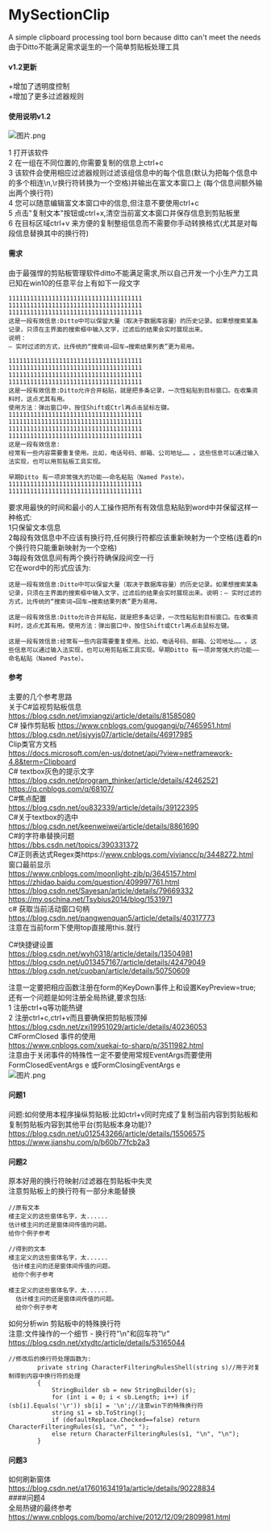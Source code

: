 # MySectionClip
A simple clipboard processing tool born because ditto can't meet the needs   
由于Ditto不能满足需求诞生的一个简单剪贴板处理工具   

#### v1.2更新   
+增加了透明度控制   
+增加了更多过滤器规则  

#### 使用说明v1.2   

![图片.png](https://upload-images.jianshu.io/upload_images/17488192-27a7688d671370b9.png?imageMogr2/auto-orient/strip%7CimageView2/2/w/1240)


1 打开该软件   
2 在一组在不同位置的,你需要复制的信息上ctrl+c  
3 该软件会使用相应过滤器规则过滤该组信息中的每个信息(默认为把每个信息中的多个相连\n,\r换行符转换为一个空格)并输出在富文本窗口上 (每个信息间额外输出两个换行符)  
4 您可以随意编辑富文本窗口中的信息,但注意不要使用ctrl+c   
5 点击"复制文本"按钮或ctrl+x,清空当前富文本窗口并保存信息到剪贴板里   
6 在目标区域ctrl+v 来方便的复制整组信息而不需要你手动转换格式(尤其是对每段信息替换其中的换行符)  





#### 需求      
由于最强悍的剪贴板管理软件ditto不能满足需求,所以自己开发一个小生产力工具   
已知在win10的任意平台上有如下一段文字    
```
1111111111111111111111111111111111111
1111111111111111111111111111111111111
1111111111111111111111111111111111111
这是一段有效信息:Ditto中可以保留大量（取决于数据库容量）的历史记录。如果想搜索某条记录，只须在主界面的搜索框中输入文字，过滤后的结果会实时展现出来。
说明：
– 实时过滤的方式，比传统的“搜索词→回车→搜索结果列表”更为易用。

1111111111111111111111111111111111111
1111111111111111111111111111111111111
1111111111111111111111111111111111111
1111111111111111111111111111111111111
这是一段有效信息:Ditto允许合并粘贴，就是把多条记录，一次性粘贴到目标窗口。在收集资料时，这点尤其有用。
使用方法：弹出窗口中，按住Shift或Ctrl再点击鼠标左键。
1111111111111111111111111111111111111
1111111111111111111111111111111111111
1111111111111111111111111111111111111
1111111111111111111111111111111111111
这是一段有效信息:
经常有一些内容需要重复使用。比如，电话号码、邮箱、公司地址…… 。这些信息可以通过输入法实现，也可以用剪贴板工具实现。

早期Ditto 有一项非常强大的功能——命名粘贴（Named Paste）。
1111111111111111111111111111111111111
1111111111111111111111111111111111111
```
要求用最快的时间和最小的人工操作把所有有效信息粘贴到word中并保留这样一种格式:    
1只保留文本信息    
2每段有效信息中不应该有换行符,任何换行符都应该重新映射为一个空格(连着的n个换行符只能重新映射为一个空格)    
3每段有效信息间有两个换行符确保段间空一行    
它在word中的形式应该为:    
```
这是一段有效信息:Ditto中可以保留大量（取决于数据库容量）的历史记录。如果想搜索某条记录，只须在主界面的搜索框中输入文字，过滤后的结果会实时展现出来。说明：– 实时过滤的方式，比传统的“搜索词→回车→搜索结果列表”更为易用。

这是一段有效信息:Ditto允许合并粘贴，就是把多条记录，一次性粘贴到目标窗口。在收集资料时，这点尤其有用。使用方法：弹出窗口中，按住Shift或Ctrl再点击鼠标左键。

这是一段有效信息:经常有一些内容需要重复使用。比如，电话号码、邮箱、公司地址…… 。这些信息可以通过输入法实现，也可以用剪贴板工具实现。早期Ditto 有一项非常强大的功能——命名粘贴（Named Paste）。
```
#### 参考   
主要的几个参考思路    
关于C#监视剪贴板信息 https://blog.csdn.net/imxiangzi/article/details/81585080    
C# 操作剪贴板 https://www.cnblogs.com/guogangj/p/7465951.html    
https://blog.csdn.net/jsjyyjs07/article/details/46917985    
Clip类官方文档    
https://docs.microsoft.com/en-us/dotnet/api/?view=netframework-4.8&term=Clipboard    
C# textbox灰色的提示文字    
https://blog.csdn.net/program_thinker/article/details/42462521    
https://q.cnblogs.com/q/68107/    
C#焦点配置    
https://blog.csdn.net/ou832339/article/details/39122395    
C#关于textbox的选中    
https://blog.csdn.net/keenweiwei/article/details/8861690    
C#的字符串替换问题    
https://bbs.csdn.net/topics/390331372    
C#正则表达式Regex类https://www.cnblogs.com/viviancc/p/3448272.html    
窗口最前显示    
https://www.cnblogs.com/moonlight-zjb/p/3645157.html    
https://zhidao.baidu.com/question/409997761.html    
https://blog.csdn.net/Sayesan/article/details/79669332    
https://my.oschina.net/Tsybius2014/blog/1531971    
c# 获取当前活动窗口句柄    
https://blog.csdn.net/pangwenquan5/article/details/40317773    
注意在当前form下使用top直接用this.就行    

C#快捷键设置    
https://blog.csdn.net/wyh0318/article/details/13504981    
https://blog.csdn.net/u013457167/article/details/42479049    
https://blog.csdn.net/cuoban/article/details/50750609    

注意一定要把相应函数注册在form的KeyDown事件上和设置KeyPreview=true;    
还有一个问题是如何注册全局热键,要求包括:    
1 注册ctrl+q等功能热键    
2 注册ctrl+c,ctrl+v而且要确保把剪贴板顶掉    
https://blog.csdn.net/zxj19951029/article/details/40236053    
C#FormClosed 事件的使用    
https://www.cnblogs.com/xuekai-to-sharp/p/3511982.html    
注意由于关闭事件的特殊性一定不要使用常规EventArgs而要使用    
FormClosedEventArgs e 或FormClosingEventArgs e    
![图片.png](https://upload-images.jianshu.io/upload_images/17488192-50769b3ae24588fa.png?imageMogr2/auto-orient/strip%7CimageView2/2/w/1240)    

#### 问题1    
问题:如何使用本程序操纵剪贴板:比如ctrl+v同时完成了复制当前内容到剪贴板和复制剪贴板内容到其他平台(剪贴板本身功能)?    
https://blog.csdn.net/u012543266/article/details/15506575    
https://www.jianshu.com/p/b60b77fcb2a3    
#### 问题2    
原本好用的换行符映射/过滤器在剪贴板中失灵    
注意剪贴板上的换行符有一部分未能替换     
```
//原有文本
楼主定义的这些窗体名字，太......
估计楼主问的还是窗体间传值的问题。
给你个例子参考
```

```
//得到的文本
楼主定义的这些窗体名字，太......
 估计楼主问的还是窗体间传值的问题。
 给你个例子参考

楼主定义的这些窗体名字，太......
  估计楼主问的还是窗体间传值的问题。
  给你个例子参考
```
如何分析win 剪贴板中的特殊换行符    
注意:文件操作的一个细节 - 换行符"\n"和回车符"\r"    
https://blog.csdn.net/xtydtc/article/details/53165044    
```
//修改后的换行符处理函数为:
        private string CharacterFilteringRulesShell(string s)//用于对复制得到内容中换行符的处理
        {
            StringBuilder sb = new StringBuilder(s);
            for (int i = 0; i < sb.Length; i++) if (sb[i].Equals('\r')) sb[i] = '\n';//注意win下的特殊换行符
            string s1 = sb.ToString();
            if (defaultReplace.Checked==false) return CharacterFilteringRules(s1, "\n", " ");
            else return CharacterFilteringRules(s1, "\n", "\n");
        }
```


#### 问题3    
如何刷新窗体    
https://blog.csdn.net/a17601634191a/article/details/90228834    
####问题4    
全局热键的最终参考       
https://www.cnblogs.com/bomo/archive/2012/12/09/2809981.html    
